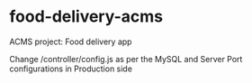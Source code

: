 # food-delivery-acms
ACMS project: Food delivery app

Change /controller/config.js as per the MySQL and Server Port configurations in Production side
